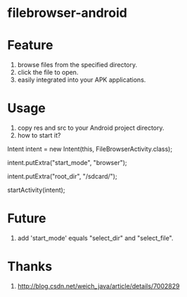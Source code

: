 filebrowser-android
===================

Feature
===================

1. browse files from the specified directory.
2. click the file to open. 
3. easily integrated into your APK applications.

Usage
===================

1. copy res and src to your Android project directory.
2. how to start it? 

Intent intent = new Intent(this, FileBrowserActivity.class);

intent.putExtra("start_mode", "browser");

intent.putExtra("root_dir", "/sdcard/");

startActivity(intent);

Future
===================

1. add 'start_mode' equals "select_dir" and "select_file".

Thanks
===================

1. http://blog.csdn.net/weich_java/article/details/7002829
